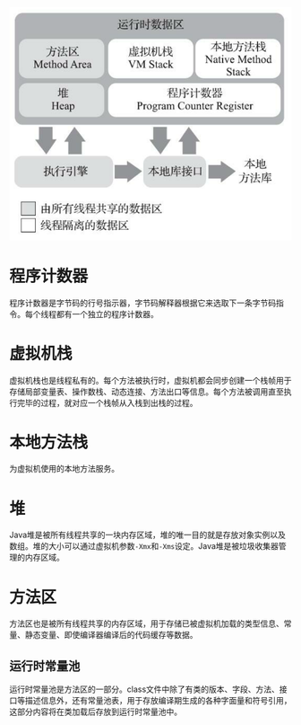![](img/j1.png)

# 程序计数器

程序计数器是字节码的行号指示器，字节码解释器根据它来选取下一条字节码指令。每个线程都有一个独立的程序计数器。

# 虚拟机栈

虚拟机栈也是线程私有的。每个方法被执行时，虚拟机都会同步创建一个栈帧用于存储局部变量表、操作数栈、动态连接、方法出口等信息。每个方法被调用直至执行完毕的过程，就对应一个栈帧从入栈到出栈的过程。

# 本地方法栈

为虚拟机使用的本地方法服务。

# 堆

Java堆是被所有线程共享的一块内存区域，堆的唯一目的就是存放对象实例以及数组。堆的大小可以通过虚拟机参数`-Xmx`和`-Xms`设定。Java堆是被垃圾收集器管理的内存区域。

# 方法区

方法区也是被所有线程共享的内存区域，用于存储已被虚拟机加载的类型信息、常量、静态变量、即使编译器编译后的代码缓存等数据。

## 运行时常量池

运行时常量池是方法区的一部分。class文件中除了有类的版本、字段、方法、接口等描述信息外，还有常量池表，用于存放编译期生成的各种字面量和符号引用，这部分内容将在类加载后存放到运行时常量池中。
